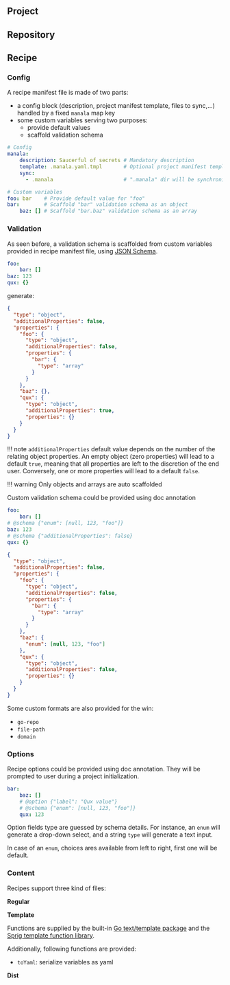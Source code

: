 ## Project

## Repository

## Recipe

### Config

A recipe manifest file is made of two parts:

* a config block (description, project manifest template, files to sync,...) handled by a fixed `manala` map key
* some custom variables serving two purposes:
    * provide default values
    * scaffold validation schema

```yaml
# Config
manala:
    description: Saucerful of secrets # Mandatory description
    template: .manala.yaml.tmpl       # Optional project manifest template 
    sync:
      - .manala                       # ".manala" dir will be synchronized on project

# Custom variables
foo: bar    # Provide default value for "foo"
bar:        # Scaffold "bar" validation schema as an object
    baz: [] # Scaffold "bar.baz" validation schema as an array
```

### Validation

As seen before, a validation schema is scaffolded from custom variables provided in recipe manifest file, using [JSON Schema](https://json-schema.org/).

```yaml
foo:
    bar: []
baz: 123
qux: {}
```

generate:

```json
{
  "type": "object",
  "additionalProperties": false,
  "properties": {
    "foo": {
      "type": "object",
      "additionalProperties": false,
      "properties": {
        "bar": {
          "type": "array"
        }
      }
    },
    "baz": {},
    "qux": {
      "type": "object",
      "additionalProperties": true,
      "properties": {}
    }
  }
}
```

!!! note
    `additionalProperties` default value depends on the number of the relating object properties. An empty object
    (zero properties) will lead to a default `true`, meaning that all properties are left to the discretion of the end
    user. Conversely, one or more properties will lead to a default `false`.

!!! warning
    Only objects and arrays are auto scaffolded

Custom validation schema could be provided using doc annotation 

```yaml
foo:
    bar: []
# @schema {"enum": [null, 123, "foo"]}
baz: 123
# @schema {"additionalProperties": false}
qux: {}
```

```json
{
  "type": "object",
  "additionalProperties": false,
  "properties": {
    "foo": {
      "type": "object",
      "additionalProperties": false,
      "properties": {
        "bar": {
          "type": "array"
        }
      }
    },
    "baz": {
      "enum": [null, 123, "foo"]
    },
    "qux": {
      "type": "object",
      "additionalProperties": false,
      "properties": {}
    }
  }
}
```

Some custom formats are also provided for the win:

* `go-repo`
* `file-path`
* `domain` 

### Options

Recipe options could be provided using doc annotation. They will be prompted to user during a project initialization.

```yaml
bar:
    baz: []
    # @option {"label": "Qux value"}
    # @schema {"enum": [null, 123, "foo"]}
    qux: 123
```

Option fields type are guessed by schema details. For instance, an `enum` will  generate a drop-down select, and a 
string `type` will generate a text input.

In case of an `enum`, choices ares available from left to right, first one will be default.

### Content

Recipes support three kind of files:

**Regular**

**Template**

Functions are supplied by the built-in [Go text/template package](https://golang.org/pkg/text/template/) and the
[Sprig template function library](http://masterminds.github.io/sprig/).

Additionally, following functions are provided:
* `toYaml`: serialize variables as yaml

**Dist**
